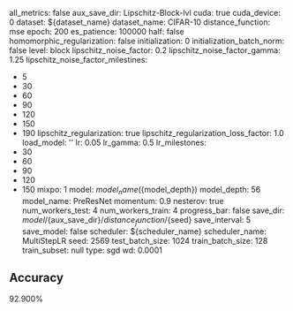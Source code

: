 all_metrics: false
aux_save_dir: Lipschitz-Block-lvl
cuda: true
cuda_device: 0
dataset: ${dataset_name}
dataset_name: CIFAR-10
distance_function: mse
epoch: 200
es_patience: 100000
half: false
homomorphic_regularization: false
initialization: 0
initialization_batch_norm: false
level: block
lipschitz_noise_factor: 0.2
lipschitz_noise_factor_gamma: 1.25
lipschitz_noise_factor_milestines:
- 5
- 30
- 60
- 90
- 120
- 150
- 190
lipschitz_regularization: true
lipschitz_regularization_loss_factor: 1.0
load_model: ''
lr: 0.05
lr_gamma: 0.5
lr_milestones:
- 30
- 60
- 90
- 120
- 150
mixpo: 1
model: ${model_name}(${model_depth})
model_depth: 56
model_name: PreResNet
momentum: 0.9
nesterov: true
num_workers_test: 4
num_workers_train: 4
progress_bar: false
save_dir: ${model}/${aux_save_dir}/${distance_function}/${seed}
save_interval: 5
save_model: false
scheduler: ${scheduler_name}
scheduler_name: MultiStepLR
seed: 2569
test_batch_size: 1024
train_batch_size: 128
train_subset: null
type: sgd
wd: 0.0001

## Accuracy
 92.900%